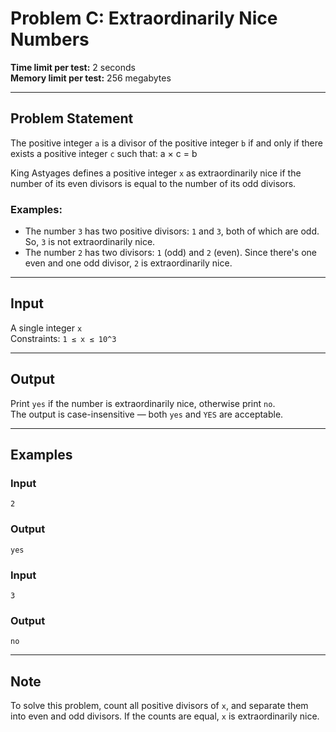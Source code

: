 # Problem C: Extraordinarily Nice Numbers

**Time limit per test:** 2 seconds  
**Memory limit per test:** 256 megabytes  

---

## Problem Statement

The positive integer `a` is a divisor of the positive integer `b` if and only if there exists a positive integer `c` such that: a × c = b

King Astyages defines a positive integer `x` as extraordinarily nice if the number of its even divisors is equal to the number of its odd divisors.

### Examples:

- The number `3` has two positive divisors: `1` and `3`, both of which are odd. So, `3` is not extraordinarily nice.
- The number `2` has two divisors: `1` (odd) and `2` (even). Since there's one even and one odd divisor, `2` is extraordinarily nice.

---

## Input

A single integer `x`  
Constraints: `1 ≤ x ≤ 10^3`

---

## Output

Print `yes` if the number is extraordinarily nice, otherwise print `no`.  
The output is case-insensitive — both `yes` and `YES` are acceptable.

---

## Examples

### Input
```
2
```

### Output
```
yes
```

### Input
```
3
```

### Output
```
no
```

---

## Note

To solve this problem, count all positive divisors of `x`, and separate them into even and odd divisors. If the counts are equal, `x` is extraordinarily nice.
